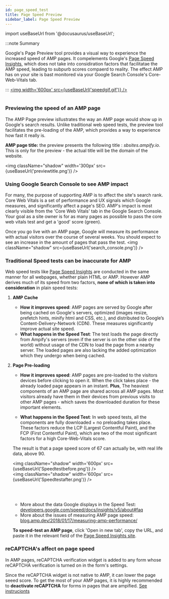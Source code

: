 ```yaml
---
id: page_speed_test
title: Page Speed Preview
sidebar_label: Page Speed Preview
---
```

import useBaseUrl from '@docusaurus/useBaseUrl'; 

:::note Summary

 Google's Page Preview tool provides a visual way to experience the increased speed of AMP pages. It compelements Google's <a href="https://developers.google.com/speed/pagespeed/insights/" target="_blank">Page Speed Insights</a>, which does not take into considiration factors that facilitatae the AMP speed, leading to subpurb scores compaerd to reality.
 The effect AMP has on your site is bast monitored via your Google Search Console's Core-Web-Vitals tab.

:::
<a href="https://storage.googleapis.com/duda-ampify-app/static%20marketing/AMP%20sped%20simulation.mp4"><img  width='600px' src={useBaseUrl('speedgif.gif')} /></a>
<br/>
<br/>

### Previewing the speed of an AMP page
The AMP Page preview isllustrates the way an AMP page would show up in Google's search results. Unlike traditional web speed tests, the preview tool facilitates the pre-loading of the AMP, which provides a way to experience how fast it really is.

**AMP page title:** the preview presents the following title : _sbsites.ampify.io_. This is only for the preview - the actual title will be the domain of the website. 

<img  className="shadow" width='300px' src={useBaseUrl('previewtitle.png')} />

### Using Google Search Console to see AMP impact

For many, the purpose of supporting AMP is to affect the site's search rank. 
Core Web Vitals is a set of performance and UX signals which Google measures, and significantly affect a page's SEO. 
AMP's impact is most clearly visible from the 'Core Web Vitals' tab in the Google Search Console. Your goal as a site owner is for as many pages as possible to pass the core web vitals test and get a 'good' score (green). 

Once you go live with an AMP page, Google will measure its performance with actual visitors over the course of several weeks. You should expect to see an increase in the amount of pages that pass the test.
<img  className="shadow" src={useBaseUrl('search_console.png')} />

 
### Traditional Speed tests can be inaccurate for AMP

Web speed tests like <a href="https://developers.google.com/speed/pagespeed/insights/" target="_blank">Page Speed Insights</a> are conducted in the same manner for all webpages, whether plain HTML or AMP. However AMP derives much of its speed from two factors, **none of which is taken into consideration** in plain speed tests:

1. **AMP Cache**
    * **How it improves speed**: AMP pages are served by Google after being cached on Google's servers, optimized (images resize, prefetch hints, minify html and CSS, etc.), and distributed to Google’s Content-Delivery-Network (CDN). These measures significantly improve actual site speed.
    * **What happens in the Speed Test**: The test loads the page directly from Ampify's servers (even if the server is on the other side of the world) without usage of the CDN to load the page from a nearby server. The loaded pages are also lacking the added optimization which they undergo when being cached.

2. **Page Pre-loading**
    * **How it improves speed**: AMP pages are pre-loaded to the visitors devices before clicking to open it. When the click takes place - the already loaded page appears in an instant. **Plus**, The heaviest components of an AMP page are shared across all AMP pages. Most visitors already have them in their devices from previous visits to other AMP pages - which saves the downloaded duration for these important elements.

    * **What happens in the Speed Test**: In web speed tests, all the components are fully downloaded + no preloading takes place. These factors reduce the LCP (Largest Contentful Paint), and the FCP (First Contentful Paint), which are two of the most significant factors for a high Core-Web-Vitals score.

    The result is that a page speed score of 67 can actually be, with real life data, above 90.

    <img className="shadow" width='600px' src={useBaseUrl('Speedtestbefore.png')} />
    <br/>
    <img className="shadow" width='600px' src={useBaseUrl('Speedtestafter.png')} />

    <br/><br/>

    * More about the data Google displays in the Speed Test: <a href="https://developers.google.com/speed/docs/insights/v5/about#faq" target="_blank">developers.google.com/speed/docs/insights/v5/about#faq</a>
    * More about the issues of measuring AMP page speed: <a href="https://blog.amp.dev/2018/01/17/measuring-amp-performance/" target="_blank">blog.amp.dev/2018/01/17/measuring-amp-performance/</a>

    **To speed-test an AMP page**, click 'Open in new tab', copy the URL, and paste it in the relevant field of the <a href="https://developers.google.com/speed/pagespeed/insights/" target="_blank">Page Speed Insights site</a>.


### reCAPTCHA's affect on page speed

In AMP pages, reCAPTCHA verification widget is added to any form whose reCAPTCHA verification is turned on in the form's settings.

Since the reCAPTCHA widget is not native to AMP, it can lower the page seeed score. To get the most of your AMP pages, it is highly recommended to **deactivate reCAPTCHA** for forms in pages that are ampified. [See instrucionts](/docs/widgets#contact-form)





  